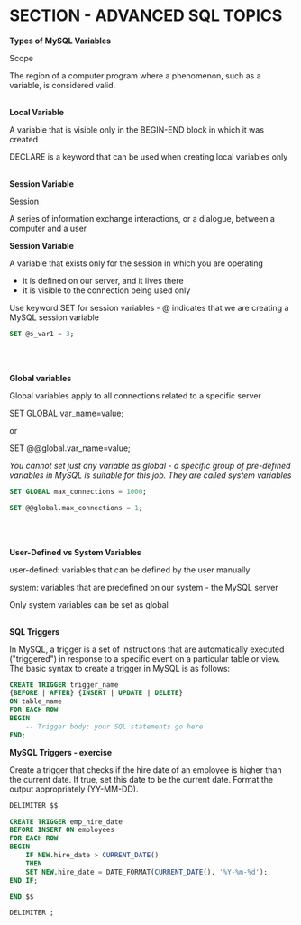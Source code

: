 # SECTION - ADVANCED SQL TOPICS

**Types of MySQL Variables**

Scope

The region of a computer program where a phenomenon, such as a variable, is considered valid.
<br><br>

**Local Variable**

A variable that is visible only in the BEGIN-END block in which it was created

DECLARE is a  keyword that can be used when creating local variables only
<br><br>

**Session Variable**

Session

A series of information exchange interactions, or a dialogue, between a computer and a user

**Session Variable**

A variable that exists only for the session in which you are operating

- it is defined on our server, and it lives there
- it is visible to the connection being used only

Use keyword SET for session variables -
@ indicates that we are creating a MySQL session variable

```sql
SET @s_var1 = 3;
```
<br><br>

**Global variables**

Global variables apply to all connections related to a specific server

SET GLOBAL var_name=value;

or

SET @@global.var_name=value;


*You cannot set just any variable as global - a specific group of pre-defined variables in MySQL is suitable for this job. They are called system variables*

```sql
SET GLOBAL max_connections = 1000;

SET @@global.max_connections = 1;
```
<br><br>

**User-Defined vs System Variables**

user-defined: variables that can be defined by the user manually

system: variables that are predefined on our system - the MySQL server

Only system variables can be set as global
<br><br>

**SQL Triggers**

In MySQL, a trigger is a set of instructions that are automatically executed ("triggered") in response to a specific event on a particular table or view. The basic syntax to create a trigger in MySQL is as follows:

```sql
CREATE TRIGGER trigger_name
{BEFORE | AFTER} {INSERT | UPDATE | DELETE}
ON table_name
FOR EACH ROW
BEGIN
    -- Trigger body: your SQL statements go here
END;
```

**MySQL Triggers - exercise**

Create a trigger that checks if the hire date of an employee is higher than the current date. If true, set this date to be the current date. Format the output appropriately (YY-MM-DD).

```sql
DELIMITER $$

CREATE TRIGGER emp_hire_date
BEFORE INSERT ON employees
FOR EACH ROW
BEGIN
	IF NEW.hire_date > CURRENT_DATE()
    THEN
    SET NEW.hire_date = DATE_FORMAT(CURRENT_DATE(), '%Y-%m-%d');
END IF;

END $$

DELIMITER ;
```
